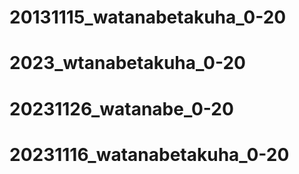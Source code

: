 # 20131115_watanabetakuha_0-20
# 2023_wtanabetakuha_0-20
# 20231126_watanabe_0-20
# 20231116_watanabetakuha_0-20
